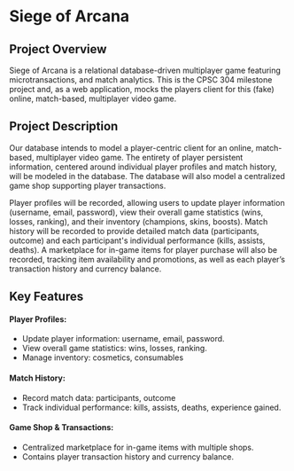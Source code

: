 # Siege of Arcana

## Project Overview

Siege of Arcana is a relational database-driven multiplayer game featuring microtransactions, and match analytics. This is the CPSC 304 milestone project and, as a web application, mocks the players client for this (fake) online, match-based, multiplayer video game.

## Project Description

Our database intends to model a player-centric client for an online, match-based, multiplayer video game. The entirety of player persistent information, centered around individual player profiles and match history, will be modeled in the database. The database will also model a centralized game shop supporting player transactions.

Player profiles will be recorded, allowing users to update player information (username, email, password), view their overall game statistics (wins, losses, ranking), and their inventory (champions, skins, boosts). Match history will be recorded to provide detailed match data (participants, outcome) and each participant's individual performance (kills, assists, deaths). A marketplace for in-game items for player purchase will also be recorded, tracking item availability and promotions, as well as each player’s transaction history and currency balance.

## Key Features

#### Player Profiles:

 - Update player information: username, email, password.  
 - View overall game statistics: wins, losses, ranking.  
 - Manage inventory: cosmetics, consumables

#### Match History:

- Record match data: participants, outcome
- Track individual performance: kills, assists, deaths, experience gained.  

#### Game Shop & Transactions:

- Centralized marketplace for in-game items with multiple shops.
- Contains player transaction history and currency balance.
